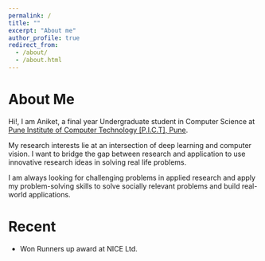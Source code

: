 ```yaml
---
permalink: /
title: ""
excerpt: "About me"
author_profile: true
redirect_from: 
  - /about/
  - /about.html
---
```


About Me
======

Hi!, I am Aniket, a final year Undergraduate student in Computer Science at [Pune Institute of Computer Technology [P.I.C.T], Pune](https://pict.edu). 

My research interests lie at an intersection of deep learning and computer vision. I want to bridge the gap between research and application to use innovative research ideas in solving real life problems. 

I am always looking for challenging problems in applied research and apply my problem-solving skills to solve socially relevant problems and build real-world applications.

Recent
=====

- Won Runners up award at NICE Ltd.

